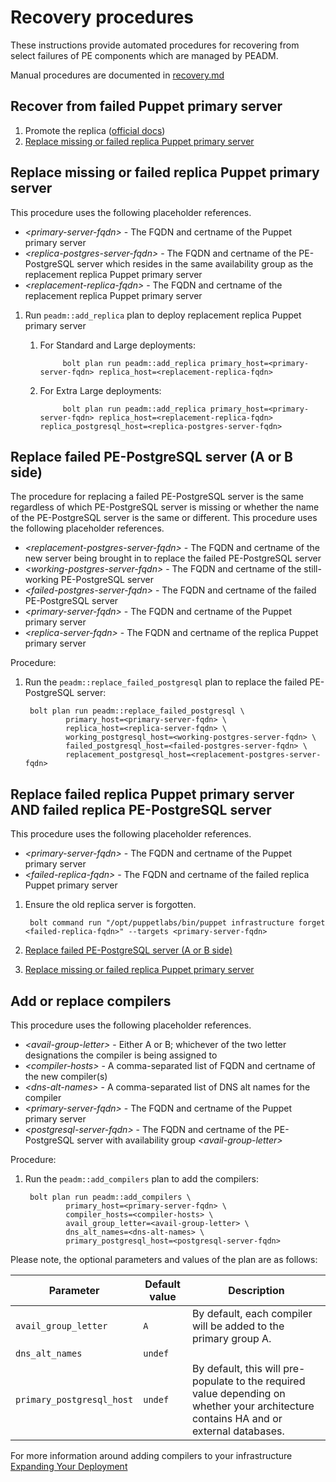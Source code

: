 # Recovery procedures

These instructions provide automated procedures for recovering from select failures of PE components which are managed by PEADM.

Manual procedures are documented in [recovery.md](recovery.md)

## Recover from failed Puppet primary server

1. Promote the replica ([official docs](https://puppet.com/docs/pe/2019.8/dr_configure.html#dr-promote-replica))
2. [Replace missing or failed replica Puppet primary server](#replace-missing-or-failed-replica-puppet-server)

## Replace missing or failed replica Puppet primary server

This procedure uses the following placeholder references.

* _\<primary-server-fqdn\>_ - The FQDN and certname of the Puppet primary server
* _\<replica-postgres-server-fqdn\>_ - The FQDN and certname of the PE-PostgreSQL server which resides in the same availability group as the replacement replica Puppet primary server
* _\<replacement-replica-fqdn\>_ - The FQDN and certname of the replacement replica Puppet primary server

1. Run `peadm::add_replica` plan to deploy replacement replica Puppet primary server
    1. For Standard and Large deployments:

                bolt plan run peadm::add_replica primary_host=<primary-server-fqdn> replica_host=<replacement-replica-fqdn>

    2. For Extra Large deployments:

                bolt plan run peadm::add_replica primary_host=<primary-server-fqdn> replica_host=<replacement-replica-fqdn> replica_postgresql_host=<replica-postgres-server-fqdn>

## Replace failed PE-PostgreSQL server (A or B side)

The procedure for replacing a failed PE-PostgreSQL server is the same regardless of which PE-PostgreSQL server is missing or whether the name of the PE-PostgreSQL server is the same or different. This procedure uses the following placeholder references.

* _\<replacement-postgres-server-fqdn\>_ - The FQDN and certname of the new server being brought in to replace the failed PE-PostgreSQL server
* _\<working-postgres-server-fqdn\>_ - The FQDN and certname of the still-working PE-PostgreSQL server
* _\<failed-postgres-server-fqdn\>_ - The FQDN and certname of the failed PE-PostgreSQL server
* _\<primary-server-fqdn\>_ - The FQDN and certname of the Puppet primary server
* _\<replica-server-fqdn\>_ - The FQDN and certname of the replica Puppet primary server

Procedure:

1. Run the `peadm::replace_failed_postgresql` plan to replace the failed PE-PostgreSQL server:

        bolt plan run peadm::replace_failed_postgresql \
                primary_host=<primary-server-fqdn> \
                replica_host=<replica-server-fqdn> \
                working_postgresql_host=<working-postgres-server-fqdn> \
                failed_postgresql_host=<failed-postgres-server-fqdn> \
                replacement_postgresql_host=<replacement-postgres-server-fqdn>

## Replace failed replica Puppet primary server AND failed replica PE-PostgreSQL server

This procedure uses the following placeholder references.

* _\<primary-server-fqdn\>_ - The FQDN and certname of the Puppet primary server
* _\<failed-replica-fqdn\>_ - The FQDN and certname of the failed replica Puppet primary server

1. Ensure the old replica server is forgotten.

        bolt command run "/opt/puppetlabs/bin/puppet infrastructure forget <failed-replica-fqdn>" --targets <primary-server-fqdn>

2. [Replace failed PE-PostgreSQL server (A or B side)](#replace-failed-pe-postgresql-server-a-or-b-side)
3. [Replace missing or failed replica Puppet primary server](#replace-missing-or-failed-replica-puppet-server)

## Add or replace compilers

This procedure uses the following placeholder references.

* _\<avail-group-letter\>_ - Either A or B; whichever of the two letter designations the compiler is being assigned to
* _\<compiler-hosts\>_ - A comma-separated list of FQDN and certname of the new compiler(s)
* _\<dns-alt-names\>_ - A comma-separated list of DNS alt names for the compiler
* _\<primary-server-fqdn\>_ - The FQDN and certname of the Puppet primary server
* _\<postgresql-server-fqdn\>_ - The FQDN and certname of the PE-PostgreSQL server with availability group _\<avail-group-letter\>_

Procedure:

1. Run the `peadm::add_compilers` plan to add the compilers:

        bolt plan run peadm::add_compilers \
                primary_host=<primary-server-fqdn> \
                compiler_hosts=<compiler-hosts> \
                avail_group_letter=<avail-group-letter> \
                dns_alt_names=<dns-alt-names> \
                primary_postgresql_host=<postgresql-server-fqdn>

Please note, the optional parameters and values of the plan are as follows:

<!-- table -->

| Parameter                 | Default value | Description                                                                                                                    |
| ------------------------- | ------------- | ------------------------------------------------------------------------------------------------------------------------------ |
| `avail_group_letter`      | `A`           | By default, each compiler will be added to the primary group A.                                                                |
| `dns_alt_names`           | `undef`       |                                                                                                                                |
| `primary_postgresql_host` | `undef`       | By default, this will pre-populate to the required value depending on whether your architecture contains HA and or external databases. |

For more information around adding compilers to your infrastructure [Expanding Your Deployment](../expanding.md#adding-compilers-with-peadmadd_compiler)
